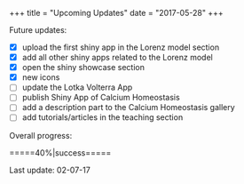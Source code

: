 +++
  title = "Upcoming Updates"
  date = "2017-05-28"
+++

Future updates:

- [x] upload the first shiny app in the Lorenz model section
- [x] add all other shiny apps related to the Lorenz model
- [x] open the shiny showcase section
- [x] new icons
- [ ] update the Lotka Volterra App
- [ ] publish Shiny App of Calcium Homeostasis
- [ ] add a description part to the Calcium Homeostasis gallery
- [ ] add tutorials/articles in the teaching section 

Overall progress:

=====40%|success=====

Last update: 02-07-17